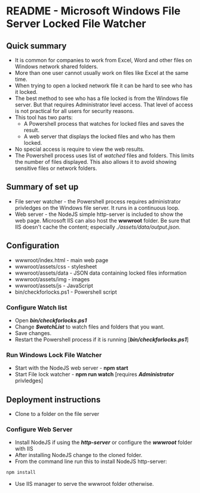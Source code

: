 # README - Microsoft Windows File Server Locked File Watcher

## Quick summary

* It is common for companies to work from Excel, Word and other files on Windows network shared folders.
* More than one user cannot usually work on files like Excel at the same time.
* When trying to open a locked network file it can be hard to see who has it locked.
* The best method to see who has a file locked is from the Windows file server.  But that requires Administrator level access. That level of access is not practical for all users for security reasons.
* This tool has two parts:
    * A Powershell process that watches for locked files and saves the result.
    * A web server that displays the locked files and who has them locked.
* No special access is require to view the web results.
* The Powershell process uses list of _watched_ files and folders. This limits the number of files displayed. This also allows it to avoid showing sensitive files or network folders.

## Summary of set up

* File server watcher - the Powershell process requires administrator privledges on the Windows file server.  It runs in a continuous loop.
* Web server - the NodeJS simple http-server is included to show the web page. Microsoft IIS can also host the **wwwroot** folder.  Be sure that IIS doesn't cache the content; especially _./assets/data/output.json_.

## Configuration

* wwwroot/index.html - main web page
* wwwroot/assets/css - stylesheet
* wwwroot/assets/data - JSON data containing locked files information
* wwwroot/assets/img - images
* wwwroot/assets/js - JavaScript
* bin/checkforlocks.ps1 - Powershell script

### Configure Watch list

* Open _**bin/checkforlocks.ps1**_
* Change _**$watchList**_ to watch files and folders that you want.
* Save changes.
* Restart the Powershell process if it is running [_**bin/checkforlocks.ps1**_]

### Run Windows Lock File Watcher

* Start with the NodeJS web server - **npm start**
* Start File lock watcher - **npm run watch** [requires _**Administrator**_ privledges]

## Deployment instructions

* Clone to a folder on the file server

### Configure Web Server

* Install NodeJS if using the _**http-server**_ or configure the _**wwwroot**_ folder with IIS
* After installing NodeJS change to the cloned folder.
* From the command line run this to install NodeJS http-server:

```bash
npm install
```

* Use IIS manager to serve the wwwroot folder otherwise.
